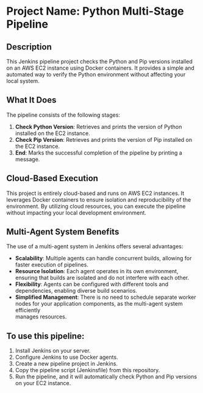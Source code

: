 # Project Name: Python Multi-Stage Pipeline

## Description

This Jenkins pipeline project checks the Python and Pip versions installed on an AWS EC2 instance using Docker containers. It provides a simple and automated way to verify the Python environment without affecting your local system.

## What It Does

The pipeline consists of the following stages:

1. **Check Python Version**: Retrieves and prints the version of Python installed on the EC2 instance.
2. **Check Pip Version**: Retrieves and prints the version of Pip installed on the EC2 instance.
3. **End**: Marks the successful completion of the pipeline by printing a message.

## Cloud-Based Execution

This project is entirely cloud-based and runs on AWS EC2 instances. It leverages Docker containers to ensure isolation and reproducibility of the environment. By utilizing cloud resources, you can execute the pipeline without impacting your local development environment.

## Multi-Agent System Benefits

The use of a multi-agent system in Jenkins offers several advantages:

- **Scalability**: Multiple agents can handle concurrent builds, allowing for faster execution of pipelines.
- **Resource Isolation**: Each agent operates in its own environment, ensuring that builds are isolated and do not interfere with each other.
- **Flexibility**: Agents can be configured with different tools and dependencies, enabling diverse build scenarios.
- **Simplified Management**: There is no need to schedule separate worker nodes for your application components, as the multi-agent system efficiently     
  manages resources.

## To use this pipeline:

1. Install Jenkins on your server.
2. Configure Jenkins to use Docker agents.
3. Create a new pipeline project in Jenkins.
4. Copy the pipeline script (Jenkinsfile) from this repository.
5. Run the pipeline, and it will automatically check Python and Pip versions on your EC2 instance.




